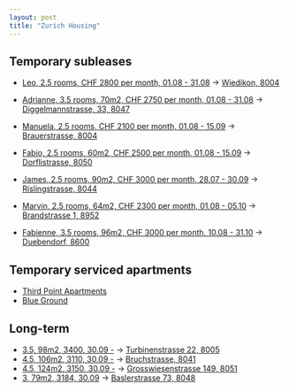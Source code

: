 ```yaml
---
layout: post
title: "Zurich Housing"
---
```



## Temporary subleases
- [Leo, 2.5 rooms, CHF 2800 per month, 01.08 - 31.08](https://flatfox.ch/en/flat/8004-zurich/1261499/) $\rightarrow$ [Wiedikon, 8004](https://maps.app.goo.gl/u2k2rG3xC6oP3t7f9)

- [Adrianne, 3.5 rooms, 70m2, CHF 2750 per month, 01.08 - 31.08](https://flatfox.ch/en/flat/diggelmannstrasse-33-8047-zurich/1261145/) $\rightarrow$ [Diggelmannstrasse, 33, 8047](https://maps.app.goo.gl/U2w9VRWMiqyHkoVZ6)

- [Manuela, 2.5 rooms, CHF 2100 per month, 01.08 - 15.09](https://flatfox.ch/en/flat/brauerstrasse-8004-zurich/1264341/) $\rightarrow$ [Brauerstrasse, 8004](https://maps.app.goo.gl/NCLaHwDuBuhFSxmf9)

- [Fabio, 2.5 rooms, 60m2, CHF 2500 per month, 01.08 - 15.09](https://flatfox.ch/en/flat/8050-zurich/1265769/) $\rightarrow$ [Dorflistrasse, 8050](https://maps.app.goo.gl/qtxn19Tcfc5VPJZ28)

- [James, 2.5 rooms, 90m2, CHF 3000 per month, 28.07 - 30.09](https://flatfox.ch/en/flat/rislingstrasse-8044-zurich/1260881/) $\rightarrow$ [Rislingstrasse, 8044](https://maps.app.goo.gl/VzzbXL47LXJTzT7x9)

- [Marvin, 2.5 rooms, 64m2, CHF 2300 per month, 01.08 - 05.10](https://flatfox.ch/en/flat/brandstrasse-1-8952-schlieren/1221973/) $\rightarrow$ [Brandstrasse 1, 8952](https://maps.app.goo.gl/ozduvZfvQcUWEggk8)

- [Fabienne, 3.5 rooms, 96m2, CHF 3000 per month, 10.08 - 31.10](https://flatfox.ch/en/flat/8600-dubendorf/1216917/) $\rightarrow$ [Duebendorf, 8600](https://maps.app.goo.gl/k7SqoYxtCpV2Qbrk7)

## Temporary serviced apartments
- [Third Point Apartments](https://www.tp-apartments.ch/)
- [Blue Ground](https://www.theblueground.com/)

## Long-term
- [3.5, 98m2, 3400, 30.09 -](https://www.homegate.ch/rent/4001303650) $\rightarrow$ [Turbinenstrasse 22, 8005](https://maps.app.goo.gl/9QrXsYhLctkNxkpv6)
- [4.5, 106m2, 3110, 30.09 -](https://www.homegate.ch/rent/4001281450) $\rightarrow$ [Bruchstrasse, 8041](https://maps.app.goo.gl/EgY8hgYvcbmXXBHG8)
- [4.5, 124m2, 3150, 30.09 -](https://www.homegate.ch/rent/4001295438) $\rightarrow$ [Grosswiesenstrasse 149, 8051](https://maps.app.goo.gl/zNtCYWBwFhDuZgqt7)
- [3, 79m2, 3184, 30.09](https://www.homegate.ch/rent/4001281453) $\rightarrow$ [Baslerstrasse 73, 8048](https://maps.app.goo.gl/XaqZM9u7ZusG9mrq8)

